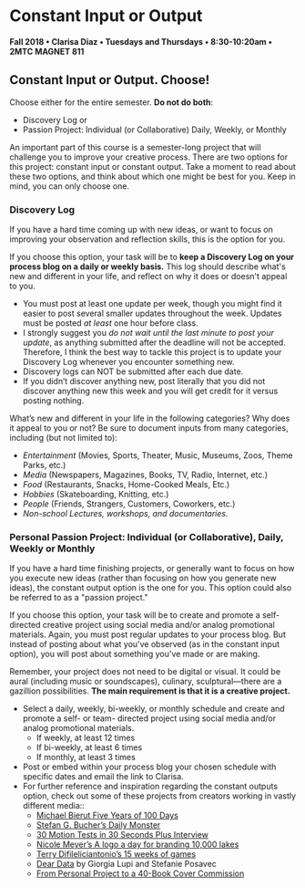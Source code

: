 # Constant Input or Output

#### Fall 2018 • Clarisa Diaz • Tuesdays and Thursdays • 8:30-10:20am • 2MTC MAGNET 811

## Constant Input or Output. Choose!

Choose either for the entire semester. **Do not do both**:

* Discovery Log or
* Passion Project: Individual \(or Collaborative\) Daily, Weekly, or Monthly

An important part of this course is a semester-long project that will challenge you to improve your creative process. There are two options for this project: constant input or constant output. Take a moment to read about these two options, and think about which one might be best for you. Keep in mind, you can only choose one.

### Discovery Log

If you have a hard time coming up with new ideas, or want to focus on improving your observation and reflection skills, this is the option for you.

If you choose this option, your task will be to **keep a Discovery Log on your process blog on a daily or weekly basis.** This log should describe what's new and different in your life, and reflect on why it does or doesn't appeal to you.

* You must post at least one update per week, though you might find it easier to post several smaller updates throughout the week. Updates must be posted _at least_ one hour before class. 
* I strongly suggest you _do not wait until the last minute to post your update_, as anything submitted after the deadline will not be accepted. Therefore, I think the best way to tackle this project is to update your Discovery Log whenever you encounter something new.
* Discovery logs can NOT be submitted after each due date.
* If you didn’t discover anything new, post literally that you did not discover anything new this week and you will get credit for it versus posting nothing.

What’s new and different in your life in the following categories? Why does it appeal to you or not? Be sure to document inputs from many categories, including \(but not limited to\):

* _Entertainment_ \(Movies, Sports, Theater, Music, Museums, Zoos, Theme Parks, etc.\)
* _Media_ \(Newspapers, Magazines, Books, TV, Radio, Internet, etc.\)
* _Food_ \(Restaurants, Snacks, Home-Cooked Meals, Etc.\)
* _Hobbies_ \(Skateboarding, Knitting, etc.\)
* _People_ \(Friends, Strangers, Customers, Coworkers, etc.\)
* _Non-school Lectures, workshops, and documentaries._

### Personal Passion Project: Individual \(or Collaborative\), Daily, Weekly or Monthly

If you have a hard time finishing projects, or generally want to focus on how you execute new ideas \(rather than focusing on how you generate new ideas\), the constant output option is the one for you. This option could also be referred to as a "passion project."

If you choose this option, your task will be to create and promote a self-directed creative project using social media and/or analog promotional materials. Again, you must post regular updates to your process blog. But instead of posting about what you've observed \(as in the constant input option\), you will post about something you've made or are making.

Remember, your project does not need to be digital or visual. It could be aural \(including music or soundscapes\), culinary, sculptural—there are a gazillion possibilities. **The main requirement is that it is a creative project.**

* Select a daily, weekly, bi-weekly, or monthly schedule and create and promote a self- or team- directed project using social media and/or analog promotional materials.
  * If weekly, at least 12 times
  * If bi-weekly, at least 6 times
  * If monthly, at least 3 times
* Post or embed within your process blog your chosen schedule with specific dates and email the link to Clarisa.
* For further reference and inspiration regarding the constant outputs option, check out some of these projects from creators working in vastly different media::
  * [Michael Bierut Five Years of 100 Days](http://designobserver.com/feature/five-years-of-100-days/24678)
  * [Stefan G. Bucher’s Daily Monster](http://www.dailymonster.com/344_loves_you/monsterarchive.html)
  * [30 Motion Tests in 30 Seconds Plus Interview](http://greyscalegorilla.com/blog/2011/01/30-motion-tests-in-30-seconds-plus-interview)
  * [Nicole Meyer’s A logo a day for branding 10,000 lakes](http://www.psfk.com/2011/09/branding-10000-lakes-one-minnesota-lake-one-logo-every-day.html)
  * [Terry Difileliciantonio’s 15 weeks of games](https://15weeksofgames.wordpress.com/)
  * [Dear Data](http://www.dear-data.com/theproject) by Giorgia Lupi and Stefanie Posavec
  * [From Personal Project to a 40-Book Cover Commission](http://99u.com/articles/53891/from-personal-project-to-a-40-book-cover-commission)


